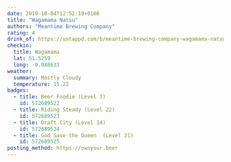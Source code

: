 ```yaml
---
date: 2019-10-04T12:52:19+0100
title: "Wagamama Natsu"
authors: "Meantime Brewing Company"
rating: 4
drink_of: https://untappd.com/b/meantime-brewing-company-wagamama-natsu/2640892
checkin:
  title: Wagamama
  lat: 51.5259
  long: -0.088633
weather:
  summary: Mostly Cloudy
  temperature: 15.22
badges:
  - title: Beer Foodie (Level 3)
    id: 572689522
  - title: Riding Steady (Level 22)
    id: 572689523
  - title: Draft City (Level 14)
    id: 572689524
  - title: God Save the Queen  (Level 21)
    id: 572689525
posting_method: https://ownyour.beer
---
```

